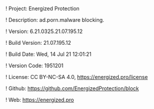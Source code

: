 ! Project: Energized Protection

! Description: ad.porn.malware blocking.

! Version: 6.21.0325.21.07.195.12

! Build Version: 21.07.195.12

! Build Date: Wed, 14 Jul 21 12:01:21

! Version Code: 1951201

! License: CC BY-NC-SA 4.0, https://energized.pro/license

! Github: https://github.com/EnergizedProtection/block

! Web: https://energized.pro
